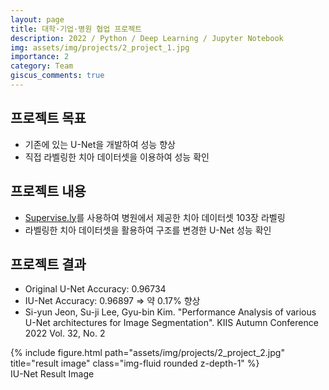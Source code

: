 ```yaml
---
layout: page
title: 대학·기업·병원 협업 프로젝트
description: 2022 / Python / Deep Learning / Jupyter Notebook
img: assets/img/projects/2_project_1.jpg
importance: 2
category: Team
giscus_comments: true
---
```


## 프로젝트 목표
- 기존에 있는 U-Net을 개발하여 성능 향상
- 직접 라벨링한 치아 데이터셋을 이용하여 성능 확인

## 프로젝트 내용
- [Supervise.ly](https://supervisely.com/)를 사용하여 병원에서 제공한 치아 데이터셋 103장 라벨링
- 라벨링한 치아 데이터셋을 활용하여 구조를 변경한 U-Net 성능 확인

## 프로젝트 결과
- Original U-Net Accuracy: 0.96734
- IU-Net Accuracy: 0.96897 => 약 0.17% 향상
- Si-yun Jeon, Su-ji Lee, Gyu-bin Kim. "Performance Analysis of various U-Net architectures for Image Segmentation". KIIS Autumn Conference 2022 Vol. 32, No. 2

<div class="row">
    <div class="col-sm mt-3 mt-md-0">
        {% include figure.html path="assets/img/projects/2_project_2.jpg" title="result image" class="img-fluid rounded z-depth-1" %}
    </div>
</div>
<div class="caption">
    IU-Net Result Image
</div>
